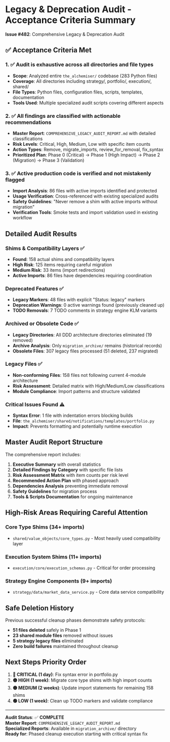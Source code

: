 # Legacy & Deprecation Audit - Acceptance Criteria Summary

**Issue #482**: Comprehensive Legacy & Deprecation Audit

## ✅ Acceptance Criteria Met

### 1. ✅ Audit is exhaustive across all directories and file types
- **Scope**: Analyzed entire `the_alchemiser/` codebase (283 Python files)
- **Coverage**: All directories including strategy/, portfolio/, execution/, shared/
- **File Types**: Python files, configuration files, scripts, templates, documentation
- **Tools Used**: Multiple specialized audit scripts covering different aspects

### 2. ✅ All findings are classified with actionable recommendations
- **Master Report**: `COMPREHENSIVE_LEGACY_AUDIT_REPORT.md` with detailed classifications
- **Risk Levels**: Critical, High, Medium, Low with specific item counts
- **Action Types**: Remove, migrate_imports, review_for_removal, fix_syntax
- **Prioritized Plan**: Phase 0 (Critical) → Phase 1 (High Impact) → Phase 2 (Migration) → Phase 3 (Validation)

### 3. ✅ Active production code is verified and not mistakenly flagged
- **Import Analysis**: 86 files with active imports identified and protected
- **Usage Verification**: Cross-referenced with existing specialized audits
- **Safety Guidelines**: "Never remove a shim with active imports without migration"
- **Verification Tools**: Smoke tests and import validation used in existing workflow

## Detailed Audit Results

### Shims & Compatibility Layers ✅
- **Found**: 158 actual shims and compatibility layers
- **High Risk**: 125 items requiring careful migration
- **Medium Risk**: 33 items (import redirections)
- **Active Imports**: 86 files have dependencies requiring coordination

### Deprecated Features ✅
- **Legacy Markers**: 48 files with explicit "Status: legacy" markers
- **Deprecation Warnings**: 0 active warnings found (previously cleaned up)
- **TODO Removals**: 7 TODO comments in strategy engine KLM variants

### Archived or Obsolete Code ✅
- **Legacy Directories**: All DDD architecture directories eliminated (19 removed)
- **Archive Analysis**: Only `migration_archive/` remains (historical records)
- **Obsolete Files**: 307 legacy files processed (51 deleted, 237 migrated)

### Legacy Files ✅
- **Non-conforming Files**: 158 files not following current 4-module architecture
- **Risk Assessment**: Detailed matrix with High/Medium/Low classifications
- **Module Compliance**: Import patterns and structure validated

### Critical Issues Found ⚠️
- **Syntax Error**: 1 file with indentation errors blocking builds
- **File**: `the_alchemiser/shared/notifications/templates/portfolio.py`
- **Impact**: Prevents formatting and potentially runtime execution

## Master Audit Report Structure

The comprehensive report includes:

1. **Executive Summary** with overall statistics
2. **Detailed Findings by Category** with specific file lists
3. **Risk Assessment Matrix** with item counts per risk level
4. **Recommended Action Plan** with phased approach
5. **Dependencies Analysis** preventing immediate removal
6. **Safety Guidelines** for migration process
7. **Tools & Scripts Documentation** for ongoing maintenance

## High-Risk Areas Requiring Careful Attention

### Core Type Shims (34+ imports)
- `shared/value_objects/core_types.py` - Most heavily used compatibility layer

### Execution System Shims (11+ imports)  
- `execution/core/execution_schemas.py` - Critical for order processing

### Strategy Engine Components (9+ imports)
- `strategy/data/market_data_service.py` - Core data service compatibility

## Safe Deletion History

Previous successful cleanup phases demonstrate safety protocols:
- **51 files deleted** safely in Phase 1 
- **23 shared module files** removed without issues
- **5 strategy legacy files** eliminated
- **Zero build failures** maintained throughout cleanup

## Next Steps Priority Order

1. **🔴 CRITICAL (1 day)**: Fix syntax error in portfolio.py
2. **🟡 HIGH (1 week)**: Migrate core type shims with high import counts  
3. **🟡 MEDIUM (2 weeks)**: Update import statements for remaining 158 shims
4. **🟢 LOW (1 week)**: Clean up TODO markers and validate compliance

---

**Audit Status**: ✅ **COMPLETE**  
**Master Report**: `COMPREHENSIVE_LEGACY_AUDIT_REPORT.md`  
**Specialized Reports**: Available in `migration_archive/` directory  
**Ready for**: Phased cleanup execution starting with critical syntax fix
